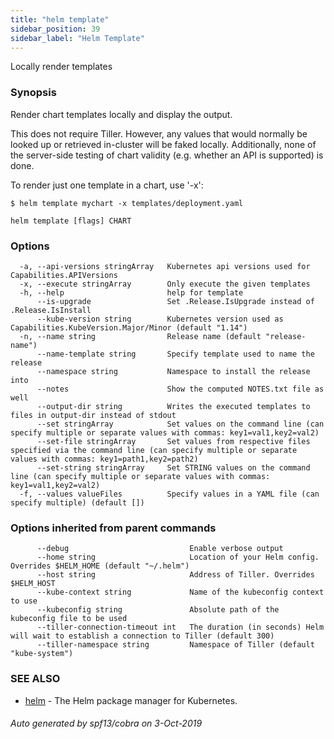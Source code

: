 ```yaml
---
title: "helm template"
sidebar_position: 39
sidebar_label: "Helm Template"
---
```

Locally render templates

### Synopsis


Render chart templates locally and display the output.

This does not require Tiller. However, any values that would normally be
looked up or retrieved in-cluster will be faked locally. Additionally, none
of the server-side testing of chart validity (e.g. whether an API is supported)
is done.

To render just one template in a chart, use '-x':

	$ helm template mychart -x templates/deployment.yaml


```
helm template [flags] CHART
```

### Options

```
  -a, --api-versions stringArray   Kubernetes api versions used for Capabilities.APIVersions
  -x, --execute stringArray        Only execute the given templates
  -h, --help                       help for template
      --is-upgrade                 Set .Release.IsUpgrade instead of .Release.IsInstall
      --kube-version string        Kubernetes version used as Capabilities.KubeVersion.Major/Minor (default "1.14")
  -n, --name string                Release name (default "release-name")
      --name-template string       Specify template used to name the release
      --namespace string           Namespace to install the release into
      --notes                      Show the computed NOTES.txt file as well
      --output-dir string          Writes the executed templates to files in output-dir instead of stdout
      --set stringArray            Set values on the command line (can specify multiple or separate values with commas: key1=val1,key2=val2)
      --set-file stringArray       Set values from respective files specified via the command line (can specify multiple or separate values with commas: key1=path1,key2=path2)
      --set-string stringArray     Set STRING values on the command line (can specify multiple or separate values with commas: key1=val1,key2=val2)
  -f, --values valueFiles          Specify values in a YAML file (can specify multiple) (default [])
```

### Options inherited from parent commands

```
      --debug                           Enable verbose output
      --home string                     Location of your Helm config. Overrides $HELM_HOME (default "~/.helm")
      --host string                     Address of Tiller. Overrides $HELM_HOST
      --kube-context string             Name of the kubeconfig context to use
      --kubeconfig string               Absolute path of the kubeconfig file to be used
      --tiller-connection-timeout int   The duration (in seconds) Helm will wait to establish a connection to Tiller (default 300)
      --tiller-namespace string         Namespace of Tiller (default "kube-system")
```

### SEE ALSO

* [helm](helm.md)	 - The Helm package manager for Kubernetes.

###### Auto generated by spf13/cobra on 3-Oct-2019
